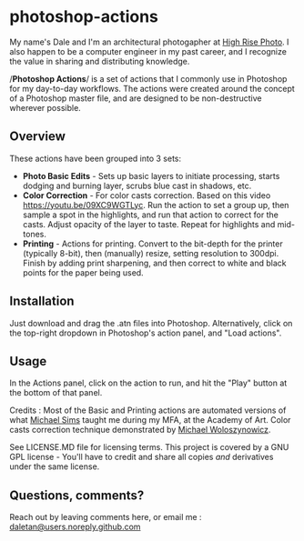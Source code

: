 # photoshop-actions

My name's Dale and I'm an architectural photogapher at [High Rise Photo](https://www.highrisephoto.com). I also happen to be a computer engineer in my past career, and I recognize the value in sharing and distributing knowledge.

/**Photoshop Actions**/ is a set of actions that I commonly use in Photoshop for my day-to-day workflows. The actions were created around the concept of a Photoshop master file, and are designed to be non-destructive wherever possible.

## Overview
These actions have been grouped into 3 sets:
* **Photo Basic Edits** - Sets up basic layers to initiate processing, starts dodging and burning layer, scrubs blue cast in shadows, etc.
* **Color Correction** - For color casts correction. Based on this video https://youtu.be/09XC9WGTLyc. Run the action to set a group up, then sample a spot in the highlights, and run that action to correct for the casts. Adjust opacity of the layer to taste. Repeat for highlights and mid-tones.
* **Printing** - Actions for printing. Convert to the bit-depth for the printer (typically 8-bit), then (manually) resize, setting resolution to 300dpi. Finish by adding print sharpening, and then correct to white and black points for the paper being used. 

## Installation
Just download and drag the .atn files into Photoshop. Alternatively, click on the top-right dropdown in Photoshop's action panel, and "Load actions".

## Usage
In the Actions panel, click on the action to run, and hit the "Play" button at the bottom of that panel.

Credits : Most of the Basic and Printing actions are automated versions of what [Michael Sims](http://www.michaelhughsims.com/ "Michael Sims") taught me during my MFA, at the Academy of Art. Color casts correction technique demonstrated by [Michael Woloszynowicz](http://www.vibrantshot.com/ "Michael Woloszynowicz").

See LICENSE.MD file for licensing terms. This project is covered by a GNU GPL license - You'll have to credit and share all copies _and_ derivatives under the same license.

## Questions, comments? 
Reach out by leaving comments here, or email me : [daletan@users.noreply.github.com](mailto:daletan@users.noreply.github.com)

